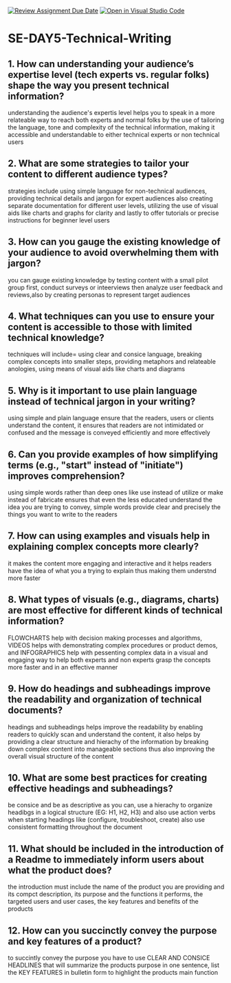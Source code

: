 [![Review Assignment Due Date](https://classroom.github.com/assets/deadline-readme-button-22041afd0340ce965d47ae6ef1cefeee28c7c493a6346c4f15d667ab976d596c.svg)](https://classroom.github.com/a/zsAR-pyY)
[![Open in Visual Studio Code](https://classroom.github.com/assets/open-in-vscode-2e0aaae1b6195c2367325f4f02e2d04e9abb55f0b24a779b69b11b9e10269abc.svg)](https://classroom.github.com/online_ide?assignment_repo_id=18621913&assignment_repo_type=AssignmentRepo)
# SE-DAY5-Technical-Writing
## 1. How can understanding your audience’s expertise level (tech experts vs. regular folks) shape the way you present technical information?
understanding the audience's expertis level helps you to speak in a more relateable way to reach both experts and normal folks by the use of tailoring the language, tone and complexity of the technical information, making it accessible and understandable to either technical experts or non technical users
## 2. What are some strategies to tailor your content to different audience types?
strategies include using simple language for non-technical audiences, providing technical details and jargon for expert audiences also creating separate documentation for different user levels, utilizing the use of visual aids like charts and graphs for clarity and lastly to offer tutorials or precise instructions for beginner level users
## 3. How can you gauge the existing knowledge of your audience to avoid overwhelming them with jargon?
you can gauge existing knowledge by testing content with a small pilot group first, conduct surveys or inteerviews then analyze user feedback and reviews,also by creating personas to represent target audiences
## 4. What techniques can you use to ensure your content is accessible to those with limited technical knowledge?
techniques will include= using clear and consice language, breaking complex concepts into smaller steps, providing metaphors and relateable anologies, using means of visual aids like charts and diagrams
## 5. Why is it important to use plain language instead of technical jargon in your writing?
using simple and plain language ensure that the readers, users or clients understand the content, it ensures that readers are not intimidated or confused and the message is conveyed efficiently and more effectively
## 6. Can you provide examples of how simplifying terms (e.g., "start" instead of "initiate") improves comprehension?
using  simple words rather than deep ones like use instead of utilize or make instead of fabricate ensures that even the less educated understand the idea you are trying to convey, simple words provide clear and precisely the things you want to write to the readers
## 7. How can using examples and visuals help in explaining complex concepts more clearly?
it makes the content more engaging and interactive and it helps readers have the idea of what you a trying to explain thus making them understnd more faster
## 8. What types of visuals (e.g., diagrams, charts) are most effective for different kinds of technical information?
FLOWCHARTS help with decision making processes and algorithms, VIDEOS helps with demonstrating complex procedures or product demos, and INFOGRAPHICS help with pessenting complex data in a visual and engaging way to help both experts and non experts grasp the concepts more faster and in an effective manner
## 9. How do headings and subheadings improve the readability and organization of technical documents?
headings and subheadings helps improve the readability by enabling readers to quickly scan and understand the content, it also helps by providing a clear structure and hierachy of the information by breaking down complex content into manageable sections thus also improving the overall visual structure of the content
## 10. What are some best practices for creating effective headings and subheadings?
be consice and be as descriptive as you can, use a hierachy to organize headibgs in a logical structure (EG: H1, H2, H3) and also use action verbs when starting headings like (configure, troubleshoot, create) also use consistent formatting throughout the document
## 11. What should be included in the introduction of a Readme to immediately inform users about what the product does?
the introduction must include the name of the product you are providing and its compct description, its purpose and the functions it performs, the targeted users and user cases, the key features and benefits of the products
## 12. How can you succinctly convey the purpose and key features of a product?
to succintly convey the purpose you have to  use CLEAR AND CONSICE HEADLINES that will summarize the products purpose in one sentence, list the KEY FEATURES in bulletin form to highlight the products main function
